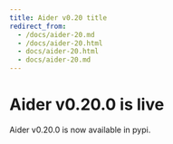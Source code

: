 ```yaml
---
title: Aider v0.20 title
redirect_from:
  - /docs/aider-20.md
  - /docs/aider-20.html
  - docs/aider-20.html
  - docs/aider-20.md
---
```


# Aider v0.20.0 is live

Aider v0.20.0 is now available in pypi.
